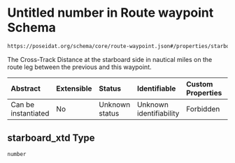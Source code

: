 # Untitled number in Route waypoint Schema

```txt
https://poseidat.org/schema/core/route-waypoint.json#/properties/starboard_xtd
```

The Cross-Track Distance at the starboard side in nautical miles on the route leg between the previous and this waypoint.

| Abstract            | Extensible | Status         | Identifiable            | Custom Properties | Additional Properties | Access Restrictions | Defined In                                                                      |
| :------------------ | :--------- | :------------- | :---------------------- | :---------------- | :-------------------- | :------------------ | :------------------------------------------------------------------------------ |
| Can be instantiated | No         | Unknown status | Unknown identifiability | Forbidden         | Allowed               | none                | [route-waypoint.json*](schemas/core/route-waypoint.json "open original schema") |

## starboard_xtd Type

`number`
